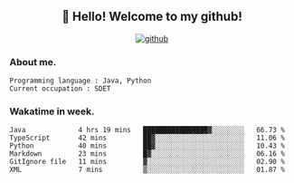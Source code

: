 <h2 align="center">👋 Hello! Welcome to my github! </h2>
<p align="center">
  <a href="https://github.com/usergwen"><img src="https://img.shields.io/badge/GitHub-24292e" alt="github"></a>
</p>

### About me.

```Plain Text
Programming language : Java, Python
Current occupation : SDET
```
### Wakatime in week.

<!--START_SECTION:waka-->

```text
Java             4 hrs 19 mins   ████████████████▓░░░░░░░░   66.73 %
TypeScript       42 mins         ██▓░░░░░░░░░░░░░░░░░░░░░░   11.06 %
Python           40 mins         ██▓░░░░░░░░░░░░░░░░░░░░░░   10.43 %
Markdown         23 mins         █▓░░░░░░░░░░░░░░░░░░░░░░░   06.16 %
GitIgnore file   11 mins         ▓░░░░░░░░░░░░░░░░░░░░░░░░   02.90 %
XML              7 mins          ▒░░░░░░░░░░░░░░░░░░░░░░░░   01.87 %
```

<!--END_SECTION:waka-->
